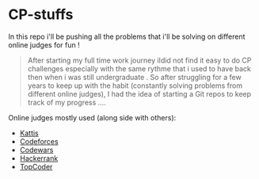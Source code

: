 
# CP-stuffs

In this repo i'll be pushing all the problems that i'll be solving on different online judges for fun !

> After starting my full time work journey iIdid not find it easy to do CP challenges especially with the same rythme that i used to have back then when i was still undergraduate . So after struggling for a few years to keep up with the habit (constantly solving problems from different online judges), I had the idea of starting a Git repos to keep track of my progress ....

Online judges mostly used (along side with others): 

 - [Kattis](https://open.kattis.com/)
 - [Codeforces](https://codeforces.com/)
 - [Codewars](https://www.codewars.com/)
 - [Hackerrank](https://www.hackerrank.com/)
 - [TopCoder](https://www.topcoder.com/)

